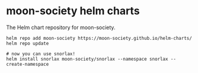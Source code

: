 # moon-society helm charts

The Helm chart repository for moon-society.

```
helm repo add moon-society https://moon-society.github.io/helm-charts/
helm repo update

# now you can use snorlax!
helm install snorlax moon-society/snorlax --namespace snorlax --create-namespace
```
